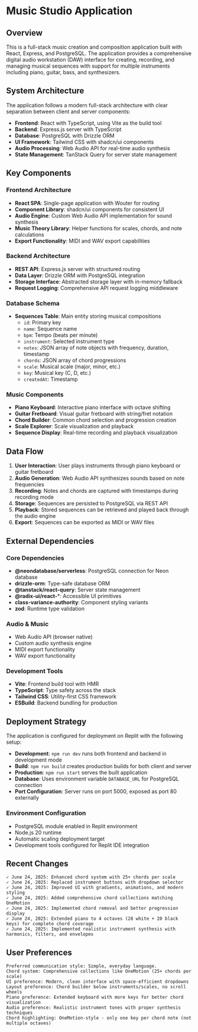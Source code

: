 # Music Studio Application

## Overview

This is a full-stack music creation and composition application built with React, Express, and PostgreSQL. The application provides a comprehensive digital audio workstation (DAW) interface for creating, recording, and managing musical sequences with support for multiple instruments including piano, guitar, bass, and synthesizers.

## System Architecture

The application follows a modern full-stack architecture with clear separation between client and server components:

- **Frontend**: React with TypeScript, using Vite as the build tool
- **Backend**: Express.js server with TypeScript
- **Database**: PostgreSQL with Drizzle ORM
- **UI Framework**: Tailwind CSS with shadcn/ui components
- **Audio Processing**: Web Audio API for real-time audio synthesis
- **State Management**: TanStack Query for server state management

## Key Components

### Frontend Architecture
- **React SPA**: Single-page application with Wouter for routing
- **Component Library**: shadcn/ui components for consistent UI
- **Audio Engine**: Custom Web Audio API implementation for sound synthesis
- **Music Theory Library**: Helper functions for scales, chords, and note calculations
- **Export Functionality**: MIDI and WAV export capabilities

### Backend Architecture
- **REST API**: Express.js server with structured routing
- **Data Layer**: Drizzle ORM with PostgreSQL integration
- **Storage Interface**: Abstracted storage layer with in-memory fallback
- **Request Logging**: Comprehensive API request logging middleware

### Database Schema
- **Sequences Table**: Main entity storing musical compositions
  - `id`: Primary key
  - `name`: Sequence name
  - `bpm`: Tempo (beats per minute)
  - `instrument`: Selected instrument type
  - `notes`: JSON array of note objects with frequency, duration, timestamp
  - `chords`: JSON array of chord progressions
  - `scale`: Musical scale (major, minor, etc.)
  - `key`: Musical key (C, D, etc.)
  - `createdAt`: Timestamp

### Music Components
- **Piano Keyboard**: Interactive piano interface with octave shifting
- **Guitar Fretboard**: Visual guitar fretboard with string/fret notation
- **Chord Builder**: Common chord selection and progression creation
- **Scale Explorer**: Scale visualization and playback
- **Sequence Display**: Real-time recording and playback visualization

## Data Flow

1. **User Interaction**: User plays instruments through piano keyboard or guitar fretboard
2. **Audio Generation**: Web Audio API synthesizes sounds based on note frequencies
3. **Recording**: Notes and chords are captured with timestamps during recording mode
4. **Storage**: Sequences are persisted to PostgreSQL via REST API
5. **Playback**: Stored sequences can be retrieved and played back through the audio engine
6. **Export**: Sequences can be exported as MIDI or WAV files

## External Dependencies

### Core Dependencies
- **@neondatabase/serverless**: PostgreSQL connection for Neon database
- **drizzle-orm**: Type-safe database ORM
- **@tanstack/react-query**: Server state management
- **@radix-ui/react-***: Accessible UI primitives
- **class-variance-authority**: Component styling variants
- **zod**: Runtime type validation

### Audio & Music
- Web Audio API (browser native)
- Custom audio synthesis engine
- MIDI export functionality
- WAV export functionality

### Development Tools
- **Vite**: Frontend build tool with HMR
- **TypeScript**: Type safety across the stack
- **Tailwind CSS**: Utility-first CSS framework
- **ESBuild**: Backend bundling for production

## Deployment Strategy

The application is configured for deployment on Replit with the following setup:

- **Development**: `npm run dev` runs both frontend and backend in development mode
- **Build**: `npm run build` creates production builds for both client and server
- **Production**: `npm run start` serves the built application
- **Database**: Uses environment variable `DATABASE_URL` for PostgreSQL connection
- **Port Configuration**: Server runs on port 5000, exposed as port 80 externally

### Environment Configuration
- PostgreSQL module enabled in Replit environment
- Node.js 20 runtime
- Automatic scaling deployment target
- Development tools configured for Replit IDE integration

## Recent Changes

```
✓ June 24, 2025: Enhanced chord system with 25+ chords per scale
✓ June 24, 2025: Replaced instrument buttons with dropdown selector  
✓ June 24, 2025: Improved UI with gradients, animations, and modern styling
✓ June 24, 2025: Added comprehensive chord collections matching OneMotion
✓ June 24, 2025: Implemented chord removal and better progression display
✓ June 24, 2025: Extended piano to 4 octaves (28 white + 20 black keys) for complete chord coverage
✓ June 24, 2025: Implemented realistic instrument synthesis with harmonics, filters, and envelopes
```

## User Preferences

```
Preferred communication style: Simple, everyday language.
Chord system: Comprehensive collections like OneMotion (25+ chords per scale)
UI preference: Modern, clean interface with space-efficient dropdowns
Layout preference: Chord builder below instruments/scales, no scroll wheels
Piano preference: Extended keyboard with more keys for better chord visualization
Audio preference: Realistic instrument tones with proper synthesis techniques
Chord highlighting: OneMotion-style - only one key per chord note (not multiple octaves)
```